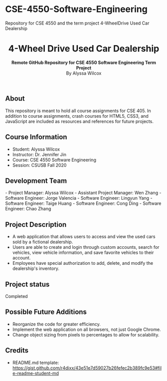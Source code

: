 # CSE-4550-Software-Engineering
Repository for CSE 4550 and the term project 4-WheelDrive Used Car Dealership
<h1 align="center">4-Wheel Drive Used Car Dealership</h1>
<p align="center"><strong>Remote GitHub Repository for CSE 4550 Software Engineering Term Project</strong>
<br>By Alyssa Wilcox</p>
<br/>
<h2>About</h2>
This repository is meant to hold all course assignments for CSE 405. In addition to course assignments, crash courses for HTML5, CSS3, and JavaScript are included as resources and references for future projects.

<h2>Course Information</h2>

- Student: Alyssa Wilcox
- Instructor: Dr. Jennifer Jin
- Course: CSE 4550 Software Engineering
- Session: CSUSB Fall 2020

<h2>Development Team</h2>
- Project Manager: Alyssa Wilcox
- Assistant Project Manager: Wen Zhang
- Software Engineer: Jorge Valencia
- Software Engineer: Lingyun Yang
- Software Engineer: Taige Huang
- Software Engineer: Cong Ding
- Software Engineer: Chao Zhang

<h2>Project Description</h2>

- A web application that allows users to access and view the used cars sold by a fictional dealership.
- Users are able to create and login through custom accounts, search for vehicles, view vehicle information, and save favorite vehicles to their account.
- Employees have special authorization to add, delete, and modify the dealership's inventory.

<h2>Project status</h2>
Completed

<h2>Possible Future Additions</h2>

- Reorganize the code for greater efficiency.
- Implement the web application on all browsers, not just Google Chrome.
- Change object sizing from pixels to percentages to allow for scalability.

<h2>Credits</h2>

- README.md template: https://gist.github.com/r4dixx/43e51e7d59027b26fefec2b389fc9e53#file-readme-student-md

